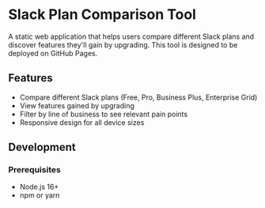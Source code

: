 # Slack Plan Comparison Tool

A static web application that helps users compare different Slack plans and discover features they'll gain by upgrading. This tool is designed to be deployed on GitHub Pages.

## Features

- Compare different Slack plans (Free, Pro, Business Plus, Enterprise Grid)
- View features gained by upgrading
- Filter by line of business to see relevant pain points
- Responsive design for all device sizes

## Development

### Prerequisites

- Node.js 16+
- npm or yarn

